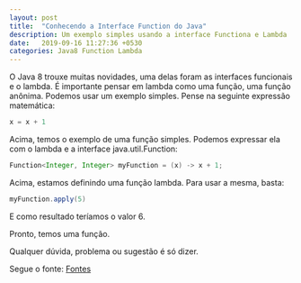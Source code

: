 ```yaml
---
layout: post
title:  "Conhecendo a Interface Function do Java"
description: Um exemplo simples usando a interface Functiona e Lambda
date:   2019-09-16 11:27:36 +0530
categories: Java8 Function Lambda
---
```

O Java 8 trouxe muitas novidades, uma delas foram as interfaces funcionais e o lambda.
É importante pensar em lambda como uma função, uma função anônima. Podemos usar um exemplo simples. Pense na seguinte expressão matemática:

```java
x = x + 1
```

Acima, temos o exemplo de uma função simples. Podemos expressar ela com o lambda e a interface java.util.Function:

```java
Function<Integer, Integer> myFunction = (x) -> x + 1;
```

Acima, estamos definindo uma função lambda. Para usar a mesma, basta:

```java
myFunction.apply(5)
```

E como resultado teríamos o valor 6.

Pronto, temos uma função.

Qualquer dúvida, problema ou sugestão é só dizer.

Segue o fonte: [Fontes](https://github.com/fagnercandido/codes/blob/master/java/Funcoes.java)